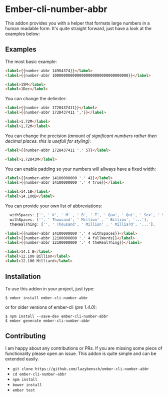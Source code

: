 # Ember-cli-number-abbr


This addon provides you with a helper that formats large numbers in a human readable form. It's quite straight forward, just have a look at the examples below:

## Examples

The most basic example:
```html
<label>{{number-abbr 14984374}}</label>
<label>{{number-abbr 1000000000000000000000000000000000}}</label>
```
```html
<label>15M</label>
<label>1Dec</label>
```

You can change the delimiter:
```html
<label>{{number-abbr 1728437411}}</label>
<label>{{number-abbr 1728437411 ','}}</label>
```
```html
<label>1.72M</label>
<label>1,72M</label>
```

You can change the precision *(amount of significant numbers rather then decimal places. this is usefull for styling)*:
```html
<label>{{number-abbr 1728437411 '.' 5}}</label>
```
```html
<label>1.72843M</label>
```

You can enable padding so your numbers will allways have a fixed width:
```html
<label>{{number-abbr 14100000000 '.' 4}}</label>
<label>{{number-abbr 14100000000 '.' 4 true}}</label>
```
```html
<label>14.1B</label>
<label>14.100B</label>
```

You can provide your own list of abbreviations:
```javascript
  withSpaces: ['', ' K', ' M' , ' B', ' T', ' Qua', ' Qui', ' Sex', ' Sep', ' Oct', ' Non', ' Dec'],
  withSpaces: ['', ' Thousand', ' Million' , ' Billion', '...'],
  theRealThing: ['', ' Thousand', ' Million' , ' Milliard', '...'],
```
```html
<label>{{number-abbr 14100000000 '.' 4 withSpaces}}</label>
<label>{{number-abbr 12100000000 '.' 4 fullWords}}</label>
<label>{{number-abbr 12100000000 '.' 4 theRealThing}}</label>
```
```html
<label>14.1 B</label>
<label>12.100 Billion</label>
<label>12.100 Milliard</label>
```

## Installation

To use this addon in your project, just type:
```
$ ember install ember-cli-number-abbr
```
or for older versions of ember-cli *(pre 1.4.0)*:
```
$ npm install --save-dev ember-cli-number-abbr
$ ember generate ember-cli-number-abbr
```

## Contributing

I am happy about any contributions or PRs. If you are missing some piece of functionality please open an issue. This addon is quite simple and can be extended easily.

* `git clone https://github.com/lazybensch/ember-cli-number-abbr`
* `cd ember-cli-number-abbr`
* `npm install`
* `bower install`
* `ember test`

